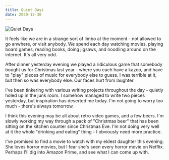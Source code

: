 ```yaml
---
title: Quiet Days
date: 2020-12-30
---
```


![Quiet Days](https://source.unsplash.com/0gkw_9fy0eQ/1600x900)

It feels like we are in a strange sort of limbo at the moment - not allowed to go anwhere, or visit anybody. We spend each day watching movies, playing board games, reading books, doing jigsaws, and noodling around on the internet. It's all very odd.

After dinner yesterday evening we played a ridiculous game that somebody bought us for Christmas last year - where you each have a kazoo, and have to "play" pieces of music for everybody else to guess. I was terrible at it, but then so was everybody else. Our faces hurt from laughter.

I've been tinkering with various writing projects throughout the day - quietly holed up in the junk room. I somehow managed to write two pieces yesterday, but inspiration has deserted me today. I'm not going to worry too much - there's always tomorrow.

I think this evening may be all about retro video games, and a few beers. I'm slowly working my way through a pack of "Christmas beer" that has been sitting on the kitchen counter since Christmas Eve. I'm not doing very well at it the whole "drinking and eating" thing - I obviously need more practice.

I've promised to find a movie to watch with my eldest daughter this evening. She loves horror movies, but I fear she's seen every horror movie on Netflix. Perhaps I'll dig into Amazon Prime, and see what I can come up with.
